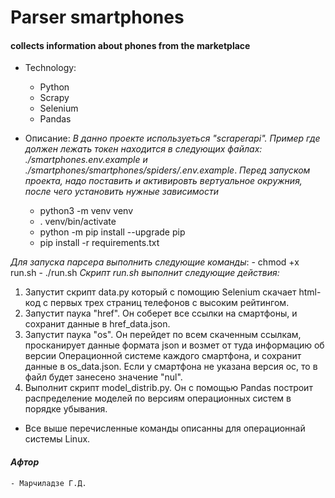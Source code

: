 # Parser smartphones
#### collects information about phones from the marketplace


* Technology:
    - Python
    - Scrapy
    - Selenium
    - Pandas

* Описание:
_В данно проекте используеться "scraperapi". Пример где должен лежать токен находится в следующих файлах: ./smartphones.env.example и ./smartphones/smartphones/spiders/.env.example_.
_Перед запуском проекта, надо поставить и активировть вертуальное окружния, после чего установить нужные зависимости_
    - python3 -m venv venv
    - . venv/bin/activate
    - python -m pip install --upgrade pip
    - pip install -r requirements.txt

_Для запуска парсера выполнить следующие команды_:
    - chmod +x run.sh
    - ./run.sh
_Скрипт run.sh выполнит следующие действия:_
1) Запустит скрипт data.py который с помощию Selenium скачает html-код с первых трех страниц телефонов с высоким рейтингом.
2) Запустит паука "href". Он соберет все ссылки на смартфоны, и сохранит данные в href_data.json.
3) Запустит паука "os". Он перейдет по всем скаченным ссылкам, просканирует данные формата json и возмет от туда информацию об версии Операционной системе каждого смартфона, и сохранит данные в os_data.json. Если у смартфона не указана версия ос, то в файл будет занесено значение "nul".
4) Выполнит скрипт model_distrib.py. Он с помощью Pandas построит распределение моделей по версиям операционных систем в порядке убывания.

* Все выше перечисленные команды описанны для операционнай системы Linux.

#### _Афтор_
    - Марчиладзе Г.Д.